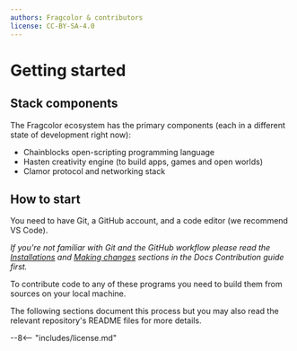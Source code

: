 ```yaml
---
authors: Fragcolor & contributors
license: CC-BY-SA-4.0
---
```


# Getting started

## Stack components
The Fragcolor ecosystem has the primary components (each in a different state of development right now):

- Chainblocks open-scripting programming language
- Hasten creativity engine (to build apps, games and open worlds)
- Clamor protocol and networking stack

## How to start

You need to have Git, a GitHub account, and a code editor (we recommend VS Code).

*If you're not familiar with Git and the GitHub workflow please read the [Installations](https://docs.fragcolor.xyz/docs/01.installations/) and [Making changes](https://docs.fragcolor.xyz/docs/02.making-changes/) sections in the Docs Contribution guide first.*

To contribute code to any of these programs you need to build them from sources on your local machine.

The following sections document this process but you may also read the relevant repository's README files for more details.


--8<-- "includes/license.md"
